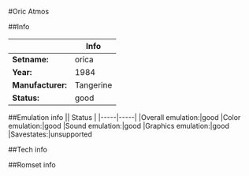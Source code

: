 #Oric Atmos

##Info

||Info|
|-----|-----|
|**Setname:**|orica
|**Year:**|1984
|**Manufacturer:**|Tangerine
|**Status:**|good

##Emulation info
|| Status |
|-----|-----|
|Overall emulation:|good
|Color emulation:|good
|Sound emulation:|good
|Graphics emulation:|good
|Savestates:|unsupported

##Tech info

##Romset info

<!--- START OF EDITED COMMENT DO NOT TOUCH TEXT ABOVE-->
